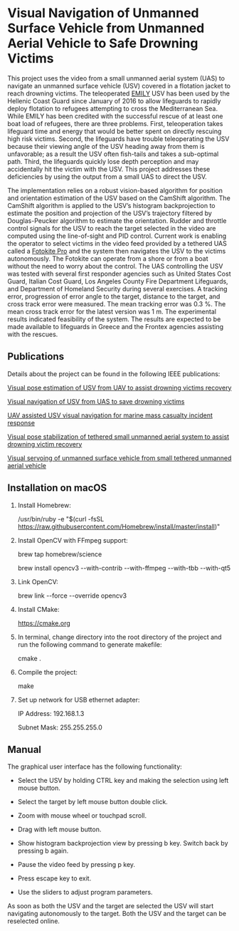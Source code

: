 # Visual Navigation of Unmanned Surface Vehicle from Unmanned Aerial Vehicle to Safe Drowning Victims
This project uses the video from a small unmanned aerial system (UAS) to navigate an unmanned surface vehicle (USV) covered in a flotation jacket to reach drowning victims. The teleoperated [EMILY](https://www.emilyrobot.com/) USV has been used by the Hellenic Coast Guard since January of 2016 to allow lifeguards to rapidly deploy flotation to refugees attempting to cross the Mediterranean Sea. While EMILY has been credited with the successful rescue of at least one boat load of refugees, there are three problems. First, teleoperation takes lifeguard time and energy that would be better spent on directly rescuing high risk victims. Second, the lifeguards have trouble teleoperating the USV because their viewing angle of the USV heading away from them is unfavorable; as a result the USV often fish-tails and takes a sub-optimal path. Third, the lifeguards quickly lose depth perception and may accidentally hit the victim with the USV. This project addresses these deficiencies by using the output from a small UAS to direct the USV.

The implementation relies on a robust vision-based algorithm for position and orientation estimation of the USV based on the CamShift algorithm. The CamShift algorithm is applied to the USV’s histogram backprojection to estimate the position and projection of the USV’s trajectory filtered by Douglas-Peucker algorithm to estimate the orientation. Rudder and throttle control signals for the USV to reach the target selected in the video are computed using the line-of-sight and PID control. Current work is enabling the operator to select victims in the video feed provided by a tethered UAS called a [Fotokite Pro](https://fotokite.com/fotokite-pro/) and the system then navigates the USV to the victims autonomously. The Fotokite can operate from a shore or from a boat without the need to worry about the control. The UAS controlling the USV was tested with several first responder agencies such as United States Cost Guard, Italian Cost Guard, Los Angeles County Fire Department Lifeguards, and Department of Homeland Security during several exercises. A tracking error, progression of error angle to the target, distance to the target, and cross track error were measured. The mean tracking error was 0.3 %. The mean cross track error for the latest version was 1 m. The experimental results indicated feasibility of the system. The results are expected to be made available to lifeguards in Greece and the Frontex agencies assisting with the rescues.

## Publications

Details about the project can be found in the following IEEE publications:

[Visual pose estimation of USV from UAV to assist drowning victims recovery](http://ieeexplore.ieee.org/document/7784291/)

[Visual navigation of USV from UAS to save drowning victims](http://www.dufek.me/research/publications/VisualNavigationOfUSVFromUASToSaveDrowningVictims.pdf)

[UAV assisted USV visual navigation for marine mass casualty incident response](http://ieeexplore.ieee.org/document/8206510/)

[Visual pose stabilization of tethered small unmanned aerial system to assist drowning victim recovery](http://ieeexplore.ieee.org/document/8088149/)

[Visual servoing of unmanned surface vehicle from small tethered unmanned aerial vehicle](https://arxiv.org/abs/1710.02932)

## Installation on macOS

1. Install Homebrew:

    /usr/bin/ruby -e "$(curl -fsSL https://raw.githubusercontent.com/Homebrew/install/master/install)"

2. Install OpenCV with FFmpeg support:

    brew tap homebrew/science

    brew install opencv3 --with-contrib --with-ffmpeg --with-tbb --with-qt5

3. Link OpenCV:

    brew link --force --override opencv3

4. Install CMake:

    https://cmake.org

5. In terminal, change directory into the root directory of the project and run the following command to generate makefile:

    cmake .

6. Compile the project:

    make

7. Set up network for USB ethernet adapter:

    IP Address: 192.168.1.3

    Subnet Mask: 255.255.255.0

## Manual

The graphical user interface has the following functionality:

* Select the USV by holding CTRL key and making the selection using left mouse button.

* Select the target by left mouse button double click.

* Zoom with mouse wheel or touchpad scroll.

* Drag with left mouse button.

* Show histogram backprojection view by pressing b key. Switch back by pressing b again.

* Pause the video feed by pressing p key.

* Press escape key to exit.

* Use the sliders to adjust program parameters.

As soon as both the USV and the target are selected the USV will start navigating autonomously to the target. Both the USV and the target can be reselected online.
